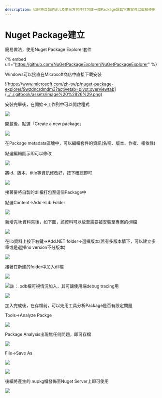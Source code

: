 ```yaml
---
description: 如何將自製的dll及第三方套件打包成一個Package讓其它專案可以直接使用
---
```


# Nuget Package建立

簡易做法，使用Nuget Package Explorer套件

{% embed url="https://github.com/NuGetPackageExplorer/NuGetPackageExplorer" %}

Windows可以接直在Microsoft商店中直接下載安裝

![https://www.microsoft.com/zh-tw/p/nuget-package-explorer/9wzdncrdmdm3?activetab=pivot:overviewtab](../../.gitbook/assets/image%20%2826%29.png)

安裝完畢後，在開始→工作列中可以開啟程式

![](../../.gitbook/assets/image%20%2852%29.png)

開啟後，點選「Create a new package」

![](../../.gitbook/assets/image%20%28418%29.png)

在Package metadata區塊中，可以編輯套件的資訊\(名稱、版本、作者、相依性\)

點選編輯圖示即可以修改

![](../../.gitbook/assets/image%20%28125%29.png)

將id、版本、title等資訊修改好，按下確認即可

![](../../.gitbook/assets/image%20%28169%29.png)

接著要將自製的dll檔打包至這個Package中

點選Content→Add→Lib Folder

![](../../.gitbook/assets/image%20%2822%29.png)

新增完lib資料夾後，如下圖，該資料可以放至需要被安裝至專案的dll檔

![](../../.gitbook/assets/image%20%2887%29.png)

在lib資料上按下右鍵→Add.NET folder→選擇版本\(若有多版本情下，可以建立多筆或是選擇no version不分版本\)

![](../../.gitbook/assets/image%20%28170%29.png)

接著在新建的folder中加入dll檔

![](../../.gitbook/assets/image%20%2869%29.png)

![&#x8A3B;&#xFF1A;.pdb&#x6A94;&#x53EF;&#x8996;&#x60C5;&#x6CC1;&#x52A0;&#x5165;&#xFF0C;&#x5176;&#x53EF;&#x8B93;&#x4F7F;&#x7528;&#x7AEF;debug tracing&#x7528;](../../.gitbook/assets/image%20%28226%29.png)

![](../../.gitbook/assets/image%20%28319%29.png)

加入完成後，在存檔前，可以先用工具分析Package是否有設定問題

Tools→Analyze Packge

![](../../.gitbook/assets/image%20%28179%29.png)

Package Analysis出現無任何問題，即可存檔

![](../../.gitbook/assets/image%20%28331%29.png)

File→Save As

![](../../.gitbook/assets/image%20%2816%29.png)

![](../../.gitbook/assets/image%20%28213%29.png)

後續將產生的.nupkg檔發佈至Nuget Server上即可使用

![](../../.gitbook/assets/image%20%28135%29.png)

